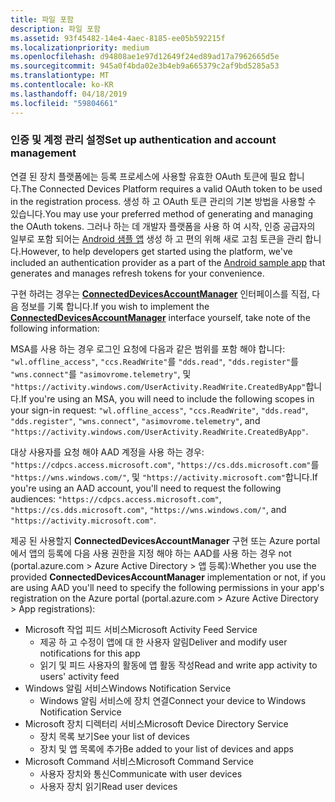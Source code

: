 ```yaml
---
title: 파일 포함
description: 파일 포함
ms.assetid: 93f45482-14e4-4aec-8185-ee05b592215f
ms.localizationpriority: medium
ms.openlocfilehash: d94808ae1e97d12649f24ed89ad17a7962665d5e
ms.sourcegitcommit: 945a0f4bda02e3b4eb9a665379c2af9bd5285a53
ms.translationtype: MT
ms.contentlocale: ko-KR
ms.lasthandoff: 04/18/2019
ms.locfileid: "59804661"
---
```

### <a name="set-up-authentication-and-account-management"></a><span data-ttu-id="4416e-103">인증 및 계정 관리 설정</span><span class="sxs-lookup"><span data-stu-id="4416e-103">Set up authentication and account management</span></span>

<span data-ttu-id="4416e-104">연결 된 장치 플랫폼에는 등록 프로세스에 사용할 유효한 OAuth 토큰에 필요 합니다.</span><span class="sxs-lookup"><span data-stu-id="4416e-104">The Connected Devices Platform requires a valid OAuth token to be used in the registration process.</span></span>  <span data-ttu-id="4416e-105">생성 하 고 OAuth 토큰 관리의 기본 방법을 사용할 수 있습니다.</span><span class="sxs-lookup"><span data-stu-id="4416e-105">You may use your preferred method of generating and managing the OAuth tokens.</span></span>  <span data-ttu-id="4416e-106">그러나 하는 데 개발자 플랫폼을 사용 하 여 시작, 인증 공급자의 일부로 포함 되어는 [Android 샘플 앱](https://github.com/Microsoft/project-rome/tree/master/Android/samples) 생성 하 고 편의 위해 새로 고침 토큰을 관리 합니다.</span><span class="sxs-lookup"><span data-stu-id="4416e-106">However, to help developers get started using the platform, we've included an authentication provider as a part of the [Android sample app](https://github.com/Microsoft/project-rome/tree/master/Android/samples) that generates and manages refresh tokens for your convenience.</span></span>

<span data-ttu-id="4416e-107">구현 하려는 경우는 **[ConnectedDevicesAccountManager](https://docs.microsoft.com/java/api/com.microsoft.connecteddevices.core._user_account_provider)** 인터페이스를 직접, 다음 정보를 기록 합니다.</span><span class="sxs-lookup"><span data-stu-id="4416e-107">If you wish to implement the **[ConnectedDevicesAccountManager](https://docs.microsoft.com/java/api/com.microsoft.connecteddevices.core._user_account_provider)** interface yourself, take note of the following information:</span></span> 

<span data-ttu-id="4416e-108">MSA를 사용 하는 경우 로그인 요청에 다음과 같은 범위를 포함 해야 합니다: `"wl.offline_access"`, `"ccs.ReadWrite"`를 `"dds.read"`, `"dds.register"`를 `"wns.connect"`를 `"asimovrome.telemetry"`, 및 `"https://activity.windows.com/UserActivity.ReadWrite.CreatedByApp"`합니다.</span><span class="sxs-lookup"><span data-stu-id="4416e-108">If you're using an MSA, you will need to include the following scopes in your sign-in request: `"wl.offline_access"`, `"ccs.ReadWrite"`, `"dds.read"`, `"dds.register"`, `"wns.connect"`, `"asimovrome.telemetry"`, and `"https://activity.windows.com/UserActivity.ReadWrite.CreatedByApp"`.</span></span> 

<span data-ttu-id="4416e-109">대상 사용자를 요청 해야 AAD 계정을 사용 하는 경우: `"https://cdpcs.access.microsoft.com"`, `"https://cs.dds.microsoft.com"`를 `"https://wns.windows.com/"`, 및 `"https://activity.microsoft.com"`합니다.</span><span class="sxs-lookup"><span data-stu-id="4416e-109">If you're using an AAD account, you'll need to request the following audiences: `"https://cdpcs.access.microsoft.com"`, `"https://cs.dds.microsoft.com"`, `"https://wns.windows.com/"`, and `"https://activity.microsoft.com"`.</span></span>

<span data-ttu-id="4416e-110">제공 된 사용할지 **ConnectedDevicesAccountManager** 구현 또는 Azure portal에서 앱의 등록에 다음 사용 권한을 지정 해야 하는 AAD를 사용 하는 경우 not (portal.azure.com > Azure Active Directory > 앱 등록):</span><span class="sxs-lookup"><span data-stu-id="4416e-110">Whether you use the provided **ConnectedDevicesAccountManager** implementation or not, if you are using AAD you'll need to specify the following permissions in your app's registration on the Azure portal (portal.azure.com > Azure Active Directory > App registrations):</span></span> 
* <span data-ttu-id="4416e-111">Microsoft 작업 피드 서비스</span><span class="sxs-lookup"><span data-stu-id="4416e-111">Microsoft Activity Feed Service</span></span> 
  * <span data-ttu-id="4416e-112">제공 하 고 수정이 앱에 대 한 사용자 알림</span><span class="sxs-lookup"><span data-stu-id="4416e-112">Deliver and modify user notifications for this app</span></span>
  * <span data-ttu-id="4416e-113">읽기 및 피드 사용자의 활동에 앱 활동 작성</span><span class="sxs-lookup"><span data-stu-id="4416e-113">Read and write app activity to users' activity feed</span></span>
* <span data-ttu-id="4416e-114">Windows 알림 서비스</span><span class="sxs-lookup"><span data-stu-id="4416e-114">Windows Notification Service</span></span>
  * <span data-ttu-id="4416e-115">Windows 알림 서비스에 장치 연결</span><span class="sxs-lookup"><span data-stu-id="4416e-115">Connect your device to Windows Notification Service</span></span> 
* <span data-ttu-id="4416e-116">Microsoft 장치 디렉터리 서비스</span><span class="sxs-lookup"><span data-stu-id="4416e-116">Microsoft Device Directory Service</span></span>
  * <span data-ttu-id="4416e-117">장치 목록 보기</span><span class="sxs-lookup"><span data-stu-id="4416e-117">See your list of devices</span></span>
  * <span data-ttu-id="4416e-118">장치 및 앱 목록에 추가</span><span class="sxs-lookup"><span data-stu-id="4416e-118">Be added to your list of devices and apps</span></span> 
* <span data-ttu-id="4416e-119">Microsoft Command 서비스</span><span class="sxs-lookup"><span data-stu-id="4416e-119">Microsoft Command Service</span></span>
  * <span data-ttu-id="4416e-120">사용자 장치와 통신</span><span class="sxs-lookup"><span data-stu-id="4416e-120">Communicate with user devices</span></span>
  * <span data-ttu-id="4416e-121">사용자 장치 읽기</span><span class="sxs-lookup"><span data-stu-id="4416e-121">Read user devices</span></span>
